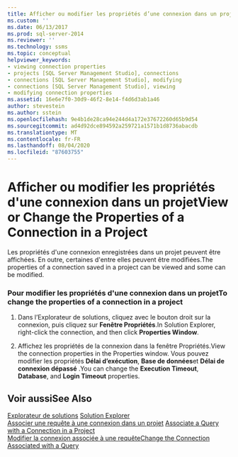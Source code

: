```yaml
---
title: Afficher ou modifier les propriétés d’une connexion dans un projet | Microsoft Docs
ms.custom: ''
ms.date: 06/13/2017
ms.prod: sql-server-2014
ms.reviewer: ''
ms.technology: ssms
ms.topic: conceptual
helpviewer_keywords:
- viewing connection properties
- projects [SQL Server Management Studio], connections
- connections [SQL Server Management Studio], modifying
- connections [SQL Server Management Studio], viewing
- modifying connection properties
ms.assetid: 16e6e7f0-30d9-46f2-8e14-f4d6d3ab1a46
author: stevestein
ms.author: sstein
ms.openlocfilehash: 9e4b1de28ca94e244d4a172e37672260d65b9d54
ms.sourcegitcommit: ad4d92dce894592a259721a1571b1d8736abacdb
ms.translationtype: MT
ms.contentlocale: fr-FR
ms.lasthandoff: 08/04/2020
ms.locfileid: "87603755"
---
```

# <a name="view-or-change-the-properties-of-a-connection-in-a-project"></a><span data-ttu-id="2421c-102">Afficher ou modifier les propriétés d'une connexion dans un projet</span><span class="sxs-lookup"><span data-stu-id="2421c-102">View or Change the Properties of a Connection in a Project</span></span>
  <span data-ttu-id="2421c-103">Les propriétés d'une connexion enregistrées dans un projet peuvent être affichées. En outre, certaines d'entre elles peuvent être modifiées.</span><span class="sxs-lookup"><span data-stu-id="2421c-103">The properties of a connection saved in a project can be viewed and some can be modified.</span></span>  
  
### <a name="to-change-the-properties-of-a-connection-in-a-project"></a><span data-ttu-id="2421c-104">Pour modifier les propriétés d'une connexion dans un projet</span><span class="sxs-lookup"><span data-stu-id="2421c-104">To change the properties of a connection in a project</span></span>  
  
1.  <span data-ttu-id="2421c-105">Dans l’Explorateur de solutions, cliquez avec le bouton droit sur la connexion, puis cliquez sur **Fenêtre Propriétés**.</span><span class="sxs-lookup"><span data-stu-id="2421c-105">In Solution Explorer, right-click the connection, and then click **Properties Window**.</span></span>  
  
2.  <span data-ttu-id="2421c-106">Affichez les propriétés de la connexion dans la fenêtre Propriétés.</span><span class="sxs-lookup"><span data-stu-id="2421c-106">View the connection properties in the Properties window.</span></span> <span data-ttu-id="2421c-107">Vous pouvez modifier les propriétés **Délai d’exécution**, **Base de données**et **Délai de connexion dépassé** .</span><span class="sxs-lookup"><span data-stu-id="2421c-107">You can change the **Execution Timeout**, **Database**, and **Login Timeout** properties.</span></span>  
  
## <a name="see-also"></a><span data-ttu-id="2421c-108">Voir aussi</span><span class="sxs-lookup"><span data-stu-id="2421c-108">See Also</span></span>  
 <span data-ttu-id="2421c-109">[Explorateur de solutions](solution-explorer.md) </span><span class="sxs-lookup"><span data-stu-id="2421c-109">[Solution Explorer](solution-explorer.md) </span></span>  
 <span data-ttu-id="2421c-110">[Associer une requête à une connexion dans un projet](associate-a-query-with-a-connection-in-a-project.md) </span><span class="sxs-lookup"><span data-stu-id="2421c-110">[Associate a Query with a Connection in a Project](associate-a-query-with-a-connection-in-a-project.md) </span></span>  
 [<span data-ttu-id="2421c-111">Modifier la connexion associée à une requête</span><span class="sxs-lookup"><span data-stu-id="2421c-111">Change the Connection Associated with a Query</span></span>](change-the-connection-associated-with-a-query.md)  
  
  

